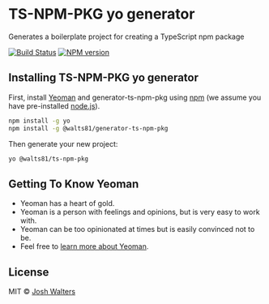 # TS-NPM-PKG yo generator

Generates a boilerplate project for creating a TypeScript npm package

[![Build Status][travis-image]][travis-url]
[![NPM version][npm-image]][npm-url]

## Installing TS-NPM-PKG yo generator

First, install [Yeoman](http://yeoman.io) and generator-ts-npm-pkg using [npm](https://www.npmjs.com/) (we assume you have pre-installed [node.js](https://nodejs.org/)).

```bash
npm install -g yo
npm install -g @walts81/generator-ts-npm-pkg
```

Then generate your new project:

```bash
yo @walts81/ts-npm-pkg
```

## Getting To Know Yeoman

- Yeoman has a heart of gold.
- Yeoman is a person with feelings and opinions, but is very easy to work with.
- Yeoman can be too opinionated at times but is easily convinced not to be.
- Feel free to [learn more about Yeoman](http://yeoman.io/).

## License

MIT © [Josh Walters]()

[travis-image]: https://travis-ci.com/walts81/generator-ts-npm-pkg.svg?branch=master
[travis-url]: https://travis-ci.com/walts81/generator-ts-npm-pkg
[npm-image]: https://badge.fury.io/js/generator-ts-npm-pkg.svg
[npm-url]: https://npmjs.org/package/generator-ts-npm-pkg
